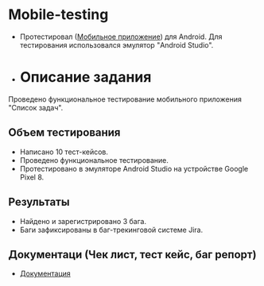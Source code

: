 # Mobile-testing
- Протестировал  ([Мобильное приложение](https://drive.google.com/file/d/1wSz1J4Ba-VDgjv82RIk59EaQ1Ys16ph8/view)) для Android. Для тестирования использовался  эмулятор "Android Studio".
- # Описание задания
Проведено функциональное тестирование мобильного приложения "Список задач". 


## Объем тестирования
- Написано 10 тест-кейсов.
- Проведено функциональное тестирование.
- Протестировано в эмуляторе Android Studio на устройстве Google Pixel 8.

## Результаты
- Найдено и зарегистрировано 3 бага.
- Баги зафиксированы в баг-трекинговой системе Jira.
## Документаци (Чек лист, тест кейс, баг репорт)
-  [Документация](https://drive.google.com/drive/folders/1yhUCf7FO0fhqx9ZZ0ZlXHcZQq2znnO2y)


